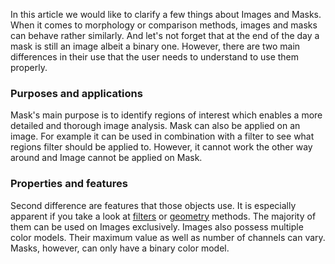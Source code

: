 [//]: <TODO : add a link to region of interest.>

In this article we would like to clarify a few things about Images and Masks. When it comes to morphology or comparison methods, images and masks can behave rather similarly. And let's not forget that at the end of the day a mask is still an image albeit a binary one.
However, there are two main differences in their use that the user needs to understand to use them properly.

### Purposes and applications

Mask's main purpose is to identify regions of interest which enables a more detailed and thorough image analysis.
Mask can also be applied on an image. For example it can be used in combination with a filter to see what regions filter should be applied to. However, it cannot work the other way around and Image cannot be applied on Mask.

### Properties and features

Second difference are features that those objects use. It is especially apparent if you take a look at [filters](../Features/Filters/Filters.md 'internal link on filters') or [geometry](../Features/Geometry/Geometry.md 'internal link on geometry') methods. The majority of them can be used on Images exclusively. Images also possess multiple color models. Their maximum value as well as number of channels can vary.
Masks, however, can only have a binary color model.
